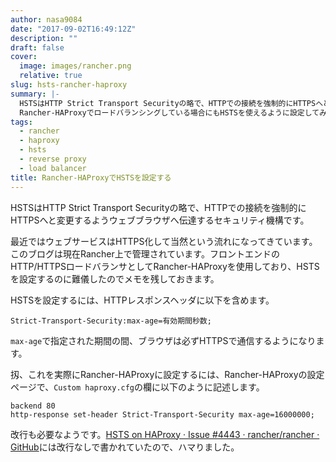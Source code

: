 ```yaml
---
author: nasa9084
date: "2017-09-02T16:49:12Z"
description: ""
draft: false
cover:
  image: images/rancher.png
  relative: true
slug: hsts-rancher-haproxy
summary: |-
  HSTSはHTTP Strict Transport Securityの略で、HTTPでの接続を強制的にHTTPSへと変更するようウェブブラウザへ伝達するセキュリティ機構です。
  Rancher-HAProxyでロードバランシングしている場合にもHSTSを使えるように設定してみました。
tags:
  - rancher
  - haproxy
  - hsts
  - reverse proxy
  - load balancer
title: Rancher-HAProxyでHSTSを設定する
---
```



HSTSはHTTP Strict Transport Securityの略で、HTTPでの接続を強制的にHTTPSへと変更するようウェブブラウザへ伝達するセキュリティ機構です。

最近ではウェブサービスはHTTPS化して当然という流れになってきています。
このブログは現在Rancher上で管理されています。フロントエンドのHTTP/HTTPSロードバランサとしてRancher-HAProxyを使用しており、HSTSを設定するのに難儀したのでメモを残しておきます。

HSTSを設定するには、HTTPレスポンスヘッダに以下を含めます。

```
Strict-Transport-Security:max-age=有効期間秒数;
```

`max-age`で指定された期間の間、ブラウザは必ずHTTPSで通信するようになります。

扨、これを実際にRancher-HAProxyに設定するには、Rancher-HAProxyの設定ページで、`Custom haproxy.cfg`の欄に以下のように記述します。

```
backend 80
http-response set-header Strict-Transport-Security max-age=16000000;
```

改行も必要なようです。[HSTS on HAProxy · Issue #4443 · rancher/rancher · GitHub](https://github.com/rancher/rancher/issues/4443)には改行なしで書かれていたので、ハマりました。

